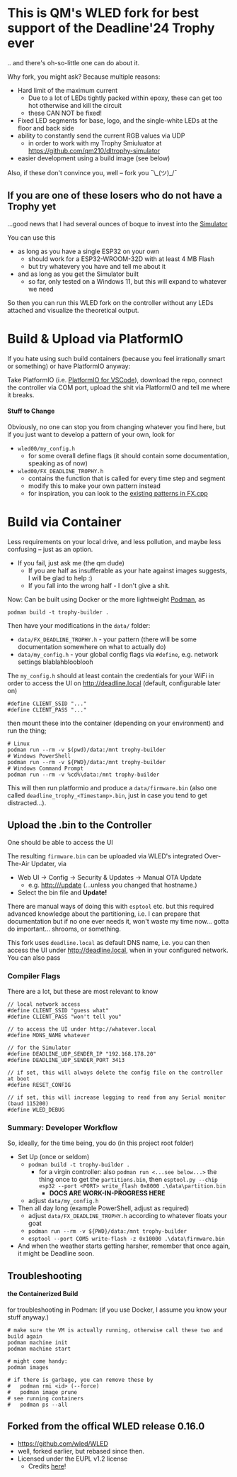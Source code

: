 # This is QM's WLED fork for best support of the Deadline'24 Trophy ever
.. and there's oh-so-little one can do about it.

Why fork, you might ask? Because multiple reasons:
 * Hard limit of the maximum current
   * Due to a lot of LEDs tightly packed within epoxy, these can get too hot otherwise and kill the circuit
   * these CAN NOT be fixed!
 * Fixed LED segments for base, logo, and the single-white LEDs at the floor and back side
 * ability to constantly send the current RGB values via UDP
   * in order to work with my Trophy Smiuluator at https://github.com/qm210/dltrophy-simulator
 * easier development using a build image (see below)

Also, if these don't convince you, well – fork you ¯\\\_(ツ)\_/¯

## If you are one of these losers who do not have a Trophy yet
...good news that I had several ounces of boque to invest into the [Simulator](https://github.com/qm210/dltrophy-simulator)

You can use this
* as long as you have a single ESP32 on your own
  * should work for a ESP32-WROOM-32D with at least 4 MB Flash
  * but try whatevery you have and tell me about it
* and as long as you get the Simulator built
  * so far, only tested on a Windows 11, but this will expand to whatever we need

So then you can run this WLED fork on the controller without any LEDs attached and visualize the theoretical output.

# Build & Upload via PlatformIO
If you hate using such build containers (because you feel irrationally smart or something) or have PlatformIO anyway:

Take PlatformIO (i.e. [PlatformIO for VSCode](https://platformio.org/install/ide?install=vscode)), download the repo, connect the controller via COM port, upload the shit via PlatformIO and tell me where it breaks.

#### Stuff to Change
Obviously, no one can stop you from changing whatever you find here, but if you just want to develop a pattern of your own, look for
* `wled00/my_config.h`
  * for some overall define flags (it should contain some documentation, speaking as of now)
* `wled00/FX_DEADLINE_TROPHY.h`
  * contains the function that is called for every time step and segment
  * modify this to make your own pattern instead
  * for inspiration, you can look to the [existing patterns in FX.cpp](wled00/FX.cpp)

# Build via Container
Less requirements on your local drive, and less pollution, and maybe less confusing – just as an option.
 * If you fail, just ask me (the qm dude)
   * If you are half as insufferable as your hate against images suggests, I will be glad to help :)
   * If you fall into the wrong half - I don't give a shit.

Now:
Can be built using Docker or the more lightweight [Podman](https://podman.io/docs/installation), as
```
podman build -t trophy-builder .
```
Then have your modifications in the `data/` folder:
 * `data/FX_DEADLINE_TROPHY.h` - your pattern (there will be some documentation somewhere on what to actually do)
 * `data/my_config.h` - your global config flags via `#define`, e.g. network settings blablahblooblooh

The `my_config.h` should at least contain the credentials for your WiFi in order to access the UI on http://deadline.local (default, configurable later on)
```
#define CLIENT_SSID "..."
#define CLIENT_PASS "..."
```

then mount these into the container (depending on your environment) and run the thing;
```
# Linux
podman run --rm -v $(pwd)/data:/mnt trophy-builder
# Windows PowerShell
podman run --rm -v ${PWD}/data:/mnt trophy-builder
# Windows Command Prompt
podman run --rm -v %cd%\data:/mnt trophy-builder
```
This will then run platformio and produce a `data/firmware.bin` (also one called `deadline_trophy_<Timestamp>.bin`, just in case you tend to get distracted...).

## Upload the .bin to the Controller
One should be able to access the UI

The resulting `firmware.bin` can be uploaded via WLED's integrated Over-The-Air Updater, via
* Web UI -> Config -> Security & Updates -> Manual OTA Update
  * e.g. [http://<WLED host>/update](http://deadline.local/update) (...unless you changed that hostname.)
* Select the bin file and **Update!**

There are manual ways of doing this with `esptool` etc. but this required advanced knowledge about the partitioning,
i.e. I can prepare that documentation but if no one ever needs it, won't waste my time now... gotta do important... shrooms, or something.

This fork uses `deadline.local` as default DNS name, i.e. you can then access the UI under http://deadline.local, when in your configured network. You can also pass

### Compiler Flags
There are a lot, but these are most relevant to know
```
// local network access
#define CLIENT_SSID "guess what"
#define CLIENT_PASS "won't tell you"

// to access the UI under http://whatever.local
#define MDNS_NAME whatever

// for the Simulator
#define DEADLINE_UDP_SENDER_IP "192.168.178.20"
#define DEADLINE_UDP_SENDER_PORT 3413

// if set, this will always delete the config file on the controller at boot
#define RESET_CONFIG

// if set, this will increase logging to read from any Serial monitor (baud 115200)
#define WLED_DEBUG
```

### Summary: Developer Workflow
So, ideally, for the time being, you do (in this project root folder)
 * Set Up (once or seldom)
   * `podman build -t trophy-builder .`
     * for a virgin controller: also `podman run <...see below...>` the thing once to get the `partitions.bin`, then
       `esptool.py --chip esp32 --port <PORT> write_flash 0x8000 .\data\partition.bin`
       * **DOCS ARE WORK-IN-PROGRESS HERE**
   * adjust `data/my_config.h`
 * Then all day long (example PowerShell, adjust as required)
   * adjust `data/FX_DEADLINE_TROPHY.h` according to whatever floats your goat
   * `podman run --rm -v ${PWD}/data:/mnt trophy-builder`
   * `esptool --port COM5 write-flash -z 0x10000 .\data\firmware.bin`
 * And when the weather starts getting harsher, remember that once again, it might be Deadline soon.

## Troubleshooting

#### the Containerized Build
for troubleshooting in Podman: (if you use Docker, I assume you know your stuff anyway.)
```
# make sure the VM is actually running, otherwise call these two and build again
podman machine init
podman machine start

# might come handy:
podman images

# if there is garbage, you can remove these by
#   podman rmi <id> (--force)
#   podman image prune
# see running containers
#   podman ps --all
```


## Forked from the offical WLED release 0.16.0
 * https://github.com/wled/WLED
 * well, forked earlier, but rebased since then.
 * Licensed under the EUPL v1.2 license
   * Credits [here](https://kno.wled.ge/about/contributors/)!

